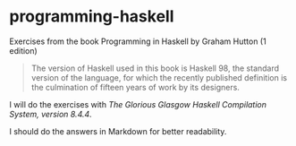 # programming-haskell
Exercises from the book Programming in Haskell by Graham Hutton (1 edition)

> The version of Haskell used in this book is Haskell 98, the standard version of the language, for which the recently published definition is the culmination of fifteen years of work by its designers.

I will do the exercises with 
*The Glorious Glasgow Haskell Compilation System, version 8.4.4*.

I should do the answers in Markdown for better readability.
